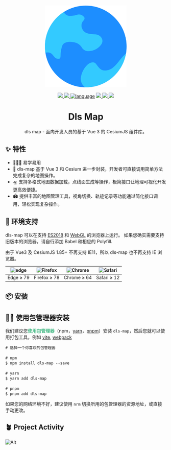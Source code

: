 <!--
 * @Author: Kang
 * @Date: 2024-10-09 17:18:54
 * @Last Modified by: Kang
 * @LastEditTime: 2024-10-11 18:02:13
-->
<p align="center">
  <img width="256px" src="https://raw.githubusercontent.com/kangshuolei/dls-map-doc/refs/heads/main/earth.svg">
</p>

<p align="center">
  <a href="https://github.com/kangshuolei/dls-map/blob/master/.github/workflows/main.yml" target="_blank">
    <img src="https://img.shields.io/github/actions/workflow/status/zouyaoji/vue-cesium/publish-npm.yml?style=plastic">
  </a>
  <a href="https://www.npmjs.com/package/dls-map" target="_blank">
    <img src="https://img.shields.io/npm/v/dls-map?style=plastic">
  </a>
   <a href="#badge"><img src="https://img.shields.io/github/languages/top/kangshuolei/dls-map" alt="language"></a>
  <a href="https://npmcharts.com/compare/dls-map?minimal=true" target="_blank">
    <img src="https://img.shields.io/npm/dm/dls-map?style=plastic">
  </a>
  <a href="https://github.com/kangshuolei/dls-map/blob/master/LICENSE" target="_blank">
    <img src="https://img.shields.io/github/license/kangshuolei/dls-map?style=plastic">
  </a>
  <a href="https://github.com/kangshuolei/dls-map/stargazers" target="_blank">
    <img src="https://img.shields.io/github/stars/kangshuolei/dls-map?style=plastic" />
  </a>
  <br>
</p>

<div align="center">

# Dls Map


dls map - 面向开发人员的基于 Vue 3 的 CesiumJS 组件库。

</div>

## ✨ 特性

- 🏄🏼‍♂️ 易学易用
- 🔋 dls-map 基于 Vue 3 和 Cesium 进一步封装，开发者可直接调用简单方法完成复杂的地图操作。
- 🛸 支持多格式地图数据加载，点线面生成等操作，极简接口让地理可视化开发更高效便捷。
- 🏟️ 提供丰富的地图管理工具，视角切换、轨迹记录等功能通过简化接口调用，轻松实现复杂操作。


## 🦾 环境支持

dls-map 可以在支持 [ES2018](https://caniuse.com/?feats=mdn-javascript_builtins_regexp_dotall,mdn-javascript_builtins_regexp_lookbehind_assertion,mdn-javascript_builtins_regexp_named_capture_groups,mdn-javascript_builtins_regexp_property_escapes,mdn-javascript_builtins_symbol_asynciterator,mdn-javascript_functions_method_definitions_async_generator_methods,mdn-javascript_grammar_template_literals_template_literal_revision,mdn-javascript_operators_destructuring_rest_in_objects,mdn-javascript_operators_spread_spread_in_destructuring,promise-finally) 和 [WebGL](https://caniuse.com/webgl) 的浏览器上运行。 如果您确实需要支持旧版本的浏览器，请自行添加 Babel 和相应的 Polyfill.

由于 Vue3 及 CesiumJS 1.85+ 不再支持 IE11，所以 dls-map 也不再支持 IE 浏览器。

| ![edge](https://unpkg.com/@browser-logos/edge/edge_32x32.png) | ![Firefox](https://unpkg.com/@browser-logos/firefox/firefox_32x32.png) | ![Chrome](https://unpkg.com/@browser-logos/chrome/chrome_32x32.png) | ![Safari](https://unpkg.com/@browser-logos/safari/safari_32x32.png) |
| :-----------------------------------------------------------: | :--------------------------------------------------------------------: | :-----------------------------------------------------------------: | :-----------------------------------------------------------------: |
|                           Edge ≥ 79                           |                              Firefox ≥ 78                              |                             Chrome ≥ 64                             |                             Safari ≥ 12                             |


## 📦 安装

## 🤹‍♀️ 使用包管理器安装

我们建议您<span style="color: rgb(66 184 131);"><b>使用包管理器</b></span>（npm，[yarn](https://classic.yarnpkg.com/lang/en/)，[pnpm](https://pnpm.io/zh/)）安装 `dls-map`，然后您就可以使用打包工具，例如 [vite](https://vitejs.dev), [webpack](https://webpack.js.org/)

```shell
# 选择一个你喜欢的包管理器

# npm
$ npm install dls-map --save

# yarn
$ yarn add dls-map

# pnpm
$ pnpm add dls-map
```

如果您的网络环境不好，建议使用 `nrm` 切换所用的包管理器的资源地址，或直接手动更改。

## 🪴 Project Activity
![Alt](https://repobeats.axiom.co/api/embed/83ab2b9de044e5e7dbe0c90f340aa2c27d7cb880.svg "Repobeats analytics image")